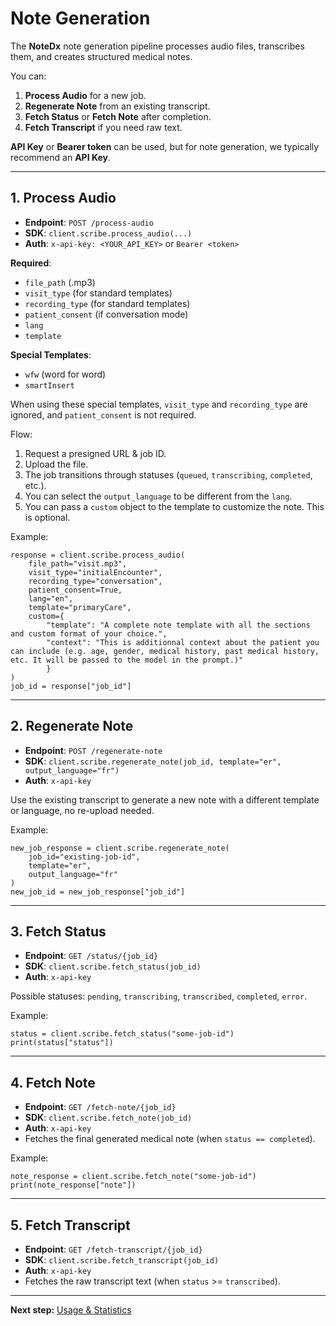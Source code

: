 # Note Generation

The **NoteDx** note generation pipeline processes audio files, transcribes them, and creates structured medical notes.  

You can:
1. **Process Audio** for a new job.
2. **Regenerate Note** from an existing transcript.
3. **Fetch Status** or **Fetch Note** after completion.
4. **Fetch Transcript** if you need raw text.

**API Key** or **Bearer token** can be used, but for note generation, we typically recommend an **API Key**.

---

## 1. Process Audio

- **Endpoint**: `POST /process-audio`  
- **SDK**: `client.scribe.process_audio(...)`  
- **Auth**: `x-api-key: <YOUR_API_KEY>` or `Bearer <token>`

**Required**:
- `file_path` (.mp3)
- `visit_type` (for standard templates)
- `recording_type` (for standard templates)
- `patient_consent` (if conversation mode)
- `lang`
- `template`

**Special Templates**:
- `wfw` (word for word)
- `smartInsert`

When using these special templates, `visit_type` and `recording_type` are ignored, and `patient_consent` is not required.

Flow:
1. Request a presigned URL & job ID.
2. Upload the file.
3. The job transitions through statuses (`queued`, `transcribing`, `completed`, etc.).
4. You can select the `output_language` to be different from the `lang`.
5. You can pass a `custom` object to the template to customize the note. This is optional.

Example:

    response = client.scribe.process_audio(
        file_path="visit.mp3",
        visit_type="initialEncounter",
        recording_type="conversation",
        patient_consent=True,
        lang="en",
        template="primaryCare",
        custom={
            "template": "A complete note template with all the sections and custom format of your choice.",
            "context": "This is additionnal context about the patient you can include (e.g. age, gender, medical history, past medical history, etc. It will be passed to the model in the prompt.)"
            }
    )
    job_id = response["job_id"]

---

## 2. Regenerate Note

- **Endpoint**: `POST /regenerate-note`  
- **SDK**: `client.scribe.regenerate_note(job_id, template="er", output_language="fr")`  
- **Auth**: `x-api-key`

Use the existing transcript to generate a new note with a different template or language, no re-upload needed.

Example:

    new_job_response = client.scribe.regenerate_note(
        job_id="existing-job-id",
        template="er",
        output_language="fr"
    )
    new_job_id = new_job_response["job_id"]

---

## 3. Fetch Status

- **Endpoint**: `GET /status/{job_id}`  
- **SDK**: `client.scribe.fetch_status(job_id)`  
- **Auth**: `x-api-key`

Possible statuses: `pending`, `transcribing`, `transcribed`, `completed`, `error`.

Example:

    status = client.scribe.fetch_status("some-job-id")
    print(status["status"])

---

## 4. Fetch Note

- **Endpoint**: `GET /fetch-note/{job_id}`  
- **SDK**: `client.scribe.fetch_note(job_id)`  
- **Auth**: `x-api-key`
- Fetches the final generated medical note (when `status == completed`).

Example:

    note_response = client.scribe.fetch_note("some-job-id")
    print(note_response["note"])

---

## 5. Fetch Transcript

- **Endpoint**: `GET /fetch-transcript/{job_id}`  
- **SDK**: `client.scribe.fetch_transcript(job_id)`  
- **Auth**: `x-api-key`
- Fetches the raw transcript text (when `status` >= `transcribed`).

---

**Next step:** [Usage & Statistics](usage-management.md)